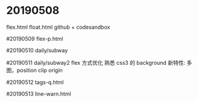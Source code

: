 # 20190508

flex.html float.html
github + codesandbox

#20190509
flex-p.html

#20190510
daily/subway

#20190511
daily/subway2 flex 方式优化
熟悉 css3 的 background 新特性: 多图，position clip origin

#20190512
tags-q.html

#20190513
line-warn.html
